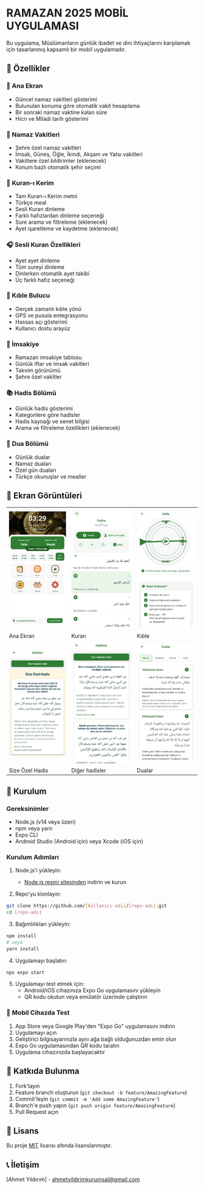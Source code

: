 # RAMAZAN 2025 MOBİL UYGULAMASI

Bu uygulama, Müslümanların günlük ibadet ve dini ihtiyaçlarını karşılamak için tasarlanmış kapsamlı bir mobil uygulamadır.

## 🌟 Özellikler

### 📱 Ana Ekran

- Güncel namaz vakitleri gösterimi
- Bulunulan konuma göre otomatik vakit hesaplama
- Bir sonraki namaz vaktine kalan süre
- Hicri ve Miladi tarih gösterimi

### 🕌 Namaz Vakitleri

- Şehre özel namaz vakitleri
- İmsak, Güneş, Öğle, İkindi, Akşam ve Yatsı vakitleri
- Vakitlere özel bildirimler (eklenecek)
- Konum bazlı otomatik şehir seçimi

### 📖 Kuran-ı Kerim

- Tam Kuran-ı Kerim metni
- Türkçe meal
- Sesli Kuran dinleme
- Farklı hafızlardan dinleme seçeneği
- Sure arama ve filtreleme (eklenecek)
- Ayet işaretleme ve kaydetme (eklenecek)

### 🎧 Sesli Kuran Özellikleri

- Ayet ayet dinleme
- Tüm sureyi dinleme
- Dinlerken otomatik ayet takibi
- Üç farklı hafız seçeneği

### 🧭 Kıble Bulucu

- Gerçek zamanlı kıble yönü
- GPS ve pusula entegrasyonu
- Hassas açı gösterimi
- Kullanıcı dostu arayüz

### 📅 İmsakiye

- Ramazan imsakiye tablosu
- Günlük iftar ve imsak vakitleri
- Takvim görünümü
- Şehre özel vakitler

### 📚 Hadis Bölümü

- Günlük hadis gösterimi
- Kategorilere göre hadisler
- Hadis kaynağı ve senet bilgisi
- Arama ve filtreleme özellikleri (eklenecek)

### 🤲 Dua Bölümü

- Günlük dualar
- Namaz duaları
- Özel gün duaları
- Türkçe okunuşlar ve mealler

## 📸 Ekran Görüntüleri

<table>
  <tr>
    <td><img src="./assets/ss/ana.jpeg" width="270" alt="Ana Ekran"></td>
    <td><img src="./assets/ss/kuran.jpeg" width="270" alt="Kuran"></td>
    <td><img src="./assets/ss/kible.jpeg" width="270" alt="Kible"></td>
  </tr>
  <tr>
    <td>Ana Ekran</td>
    <td>Kuran</td>
    <td>Kıble</td>
  </tr>
  <tr>
    <td><img src="./assets/ss/hadis1.jpeg" width="300" alt="hadis1"></td>
    <td><img src="./assets/ss/hadis2.jpeg" width="300" alt="hadis2"></td>
    <td><img src="./assets/ss/dua.jpeg" width="300" alt="dua"></td>
  </tr>
  <tr>
    <td>Size Özel Hadis</td>
    <td>Diğer hadisler</td>
    <td>Dualar</td>
  </tr>
</table>



## 🚀 Kurulum

### Gereksinimler

- Node.js (v14 veya üzeri)
- npm veya yarn
- Expo CLI
- Android Studio (Android için) veya Xcode (iOS için)

### Kurulum Adımları

1. Node.js'i yükleyin:

   - [Node.js resmi sitesinden](https://nodejs.org/) indirin ve kurun

2. Repo'yu klonlayın:

```bash
git clone https://github.com/[kullanıcı-adı]/[repo-adı].git
cd [repo-adı]
```

3. Bağımlılıkları yükleyin:

```bash
npm install
# veya
yarn install
```

4. Uygulamayı başlatın:

```bash
npx expo start
```

5. Uygulamayı test etmek için:
   - Android/iOS cihazınıza Expo Go uygulamasını yükleyin
   - QR kodu okutun veya emülatör üzerinde çalıştırın

### 📱 Mobil Cihazda Test

1. App Store veya Google Play'den "Expo Go" uygulamasını indirin
2. Uygulamayı açın
3. Geliştirici bilgisayarınızla aynı ağa bağlı olduğunuzdan emin olun
4. Expo Go uygulamasından QR kodu taratın
5. Uygulama cihazınızda başlayacaktır

## 🤝 Katkıda Bulunma

1. Fork'layın
2. Feature branch oluşturun (`git checkout -b feature/AmazingFeature`)
3. Commit'leyin (`git commit -m 'Add some AmazingFeature'`)
4. Branch'e push yapın (`git push origin feature/AmazingFeature`)
5. Pull Request açın

## 📄 Lisans

Bu proje [MIT](LICENSE) lisansı altında lisanslanmıştır.

## 📞 İletişim

[Ahmet Yıldırım] - ahmetyildirimkurumsal@gmail.com
